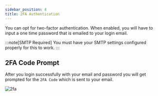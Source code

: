 ```yaml
---
sidebar_position: 4
title: 2FA Authentication
---
```


You can opt for two-factor authentication. When enabled, you will have to input a one time password that is emailed to your login email.

:::note[SMTP Required]
You must have your SMTP settings configured properly for this to work.
:::

## 2FA Code Prompt

After you login successfully with your email and password you will get prompted for the `2FA Code` which is sent to your email.

![2fa](https://i.imgur.com/p63nCmy.png)
